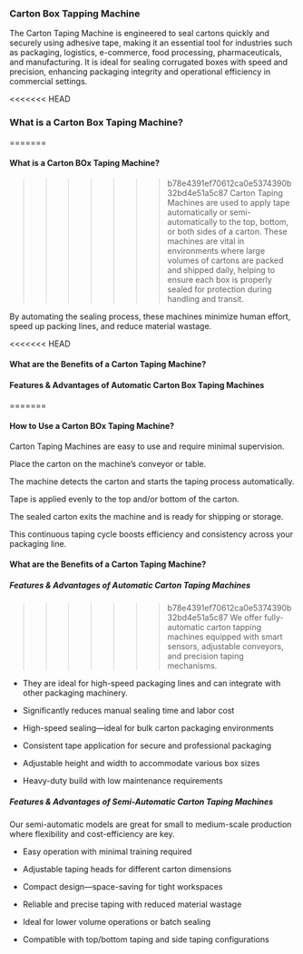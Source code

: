 ### Carton Box Tapping Machine
The Carton Taping Machine is engineered to seal cartons quickly and securely using adhesive tape, making it an essential tool for industries such as packaging, logistics, e-commerce, food processing, pharmaceuticals, and manufacturing.
It is ideal for sealing corrugated boxes with speed and precision, enhancing packaging integrity and operational efficiency in commercial settings.

<<<<<<< HEAD
### What is a Carton Box Taping Machine?
=======
#### What is a Carton BOx Taping Machine?
>>>>>>> b78e4391ef70612ca0e5374390b32bd4e51a5c87
Carton Taping Machines are used to apply tape automatically or semi-automatically to the top, bottom, or both sides of a carton.
These machines are vital in environments where large volumes of cartons are packed and shipped daily, helping to ensure each box is properly sealed for protection during handling and transit.

By automating the sealing process, these machines minimize human effort, speed up packing lines, and reduce material wastage.

<<<<<<< HEAD
#### What are the Benefits of a Carton Taping Machine?
#### Features & Advantages of Automatic Carton Box  Taping Machines
=======
#### How to Use a Carton BOx  Taping Machine?
Carton Taping Machines are easy to use and require minimal supervision.

Place the carton on the machine’s conveyor or table.

The machine detects the carton and starts the taping process automatically.

Tape is applied evenly to the top and/or bottom of the carton.

The sealed carton exits the machine and is ready for shipping or storage.

This continuous taping cycle boosts efficiency and consistency across your packaging line.

#### What are the Benefits of a Carton Taping Machine?
##### Features & Advantages of Automatic Carton Taping Machines
>>>>>>> b78e4391ef70612ca0e5374390b32bd4e51a5c87
We offer fully-automatic carton tapping machines equipped with smart sensors, adjustable conveyors, and precision taping mechanisms.

- They are ideal for high-speed packaging lines and can integrate with other packaging machinery.

- Significantly reduces manual sealing time and labor cost

- High-speed sealing—ideal for bulk carton packaging environments

- Consistent tape application for secure and professional packaging

- Adjustable height and width to accommodate various box sizes

- Heavy-duty build with low maintenance requirements

##### Features & Advantages of Semi-Automatic Carton Taping Machines
Our semi-automatic models are great for small to medium-scale production where flexibility and cost-efficiency are key.

- Easy operation with minimal training required

- Adjustable taping heads for different carton dimensions

- Compact design—space-saving for tight workspaces

- Reliable and precise taping with reduced material wastage

- Ideal for lower volume operations or batch sealing

- Compatible with top/bottom taping and side taping configurations
